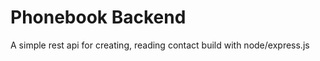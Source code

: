 # Phonebook Backend

A simple rest api for creating, reading contact build with node/express.js

[Endpoint]: https://phonebook-backend-jylu.onrender.com/api/persons	"phonebook"

